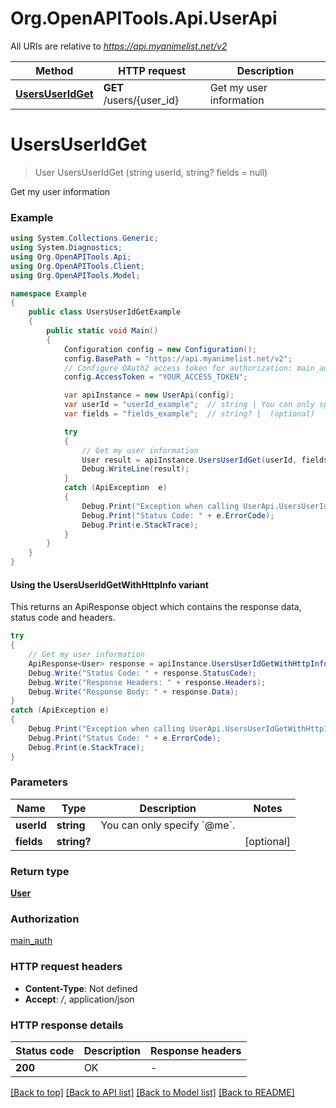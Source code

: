# Org.OpenAPITools.Api.UserApi

All URIs are relative to *https://api.myanimelist.net/v2*

| Method | HTTP request | Description |
|--------|--------------|-------------|
| [**UsersUserIdGet**](UserApi.md#usersuseridget) | **GET** /users/{user_id} | Get my user information |

<a name="usersuseridget"></a>
# **UsersUserIdGet**
> User UsersUserIdGet (string userId, string? fields = null)

Get my user information

### Example
```csharp
using System.Collections.Generic;
using System.Diagnostics;
using Org.OpenAPITools.Api;
using Org.OpenAPITools.Client;
using Org.OpenAPITools.Model;

namespace Example
{
    public class UsersUserIdGetExample
    {
        public static void Main()
        {
            Configuration config = new Configuration();
            config.BasePath = "https://api.myanimelist.net/v2";
            // Configure OAuth2 access token for authorization: main_auth
            config.AccessToken = "YOUR_ACCESS_TOKEN";

            var apiInstance = new UserApi(config);
            var userId = "userId_example";  // string | You can only specify `@me`. 
            var fields = "fields_example";  // string? |  (optional) 

            try
            {
                // Get my user information
                User result = apiInstance.UsersUserIdGet(userId, fields);
                Debug.WriteLine(result);
            }
            catch (ApiException  e)
            {
                Debug.Print("Exception when calling UserApi.UsersUserIdGet: " + e.Message);
                Debug.Print("Status Code: " + e.ErrorCode);
                Debug.Print(e.StackTrace);
            }
        }
    }
}
```

#### Using the UsersUserIdGetWithHttpInfo variant
This returns an ApiResponse object which contains the response data, status code and headers.

```csharp
try
{
    // Get my user information
    ApiResponse<User> response = apiInstance.UsersUserIdGetWithHttpInfo(userId, fields);
    Debug.Write("Status Code: " + response.StatusCode);
    Debug.Write("Response Headers: " + response.Headers);
    Debug.Write("Response Body: " + response.Data);
}
catch (ApiException e)
{
    Debug.Print("Exception when calling UserApi.UsersUserIdGetWithHttpInfo: " + e.Message);
    Debug.Print("Status Code: " + e.ErrorCode);
    Debug.Print(e.StackTrace);
}
```

### Parameters

| Name | Type | Description | Notes |
|------|------|-------------|-------|
| **userId** | **string** | You can only specify &#x60;@me&#x60;.  |  |
| **fields** | **string?** |  | [optional]  |

### Return type

[**User**](User.md)

### Authorization

[main_auth](../README.md#main_auth)

### HTTP request headers

 - **Content-Type**: Not defined
 - **Accept**: */*, application/json


### HTTP response details
| Status code | Description | Response headers |
|-------------|-------------|------------------|
| **200** | OK |  -  |

[[Back to top]](#) [[Back to API list]](../../README.md#documentation-for-api-endpoints) [[Back to Model list]](../../README.md#documentation-for-models) [[Back to README]](../../README.md)

